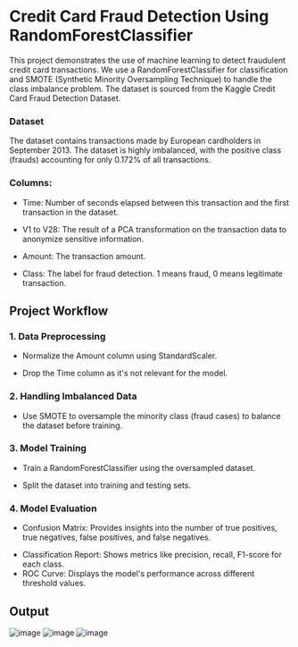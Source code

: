 # Credit Card Fraud Detection Using RandomForestClassifier
This project demonstrates the use of machine learning to detect fraudulent credit card transactions. We use a RandomForestClassifier for classification and SMOTE (Synthetic Minority Oversampling Technique) to handle the class imbalance problem. The dataset is sourced from the Kaggle Credit Card Fraud Detection Dataset.

### Dataset
The dataset contains transactions made by European cardholders in September 2013. The dataset is highly imbalanced, with the positive class (frauds) accounting for only 0.172% of all transactions.

### Columns:
- Time: Number of seconds elapsed between this transaction and the first transaction in the dataset.
* V1 to V28: The result of a PCA transformation on the transaction data to anonymize sensitive information.
- Amount: The transaction amount.
* Class: The label for fraud detection. 1 means fraud, 0 means legitimate transaction.
## Project Workflow
### 1. Data Preprocessing
- Normalize the Amount column using StandardScaler.
* Drop the Time column as it's not relevant for the model.
### 2. Handling Imbalanced Data
- Use SMOTE to oversample the minority class (fraud cases) to balance the dataset before training.
### 3. Model Training
- Train a RandomForestClassifier using the oversampled dataset.
* Split the dataset into training and testing sets.
### 4. Model Evaluation
* Confusion Matrix: Provides insights into the number of true positives, true negatives, false positives, and false negatives.
- Classification Report: Shows metrics like precision, recall, F1-score for each class.
- ROC Curve: Displays the model's performance across different threshold values.

## Output
![image](https://github.com/user-attachments/assets/c57fb03d-9455-4e65-9ee7-8559b1c35011)
![image](https://github.com/user-attachments/assets/43118288-a16c-4192-871f-157be148c600)
![image](https://github.com/user-attachments/assets/305128df-e830-4fb9-af78-b365badb3ce2)
